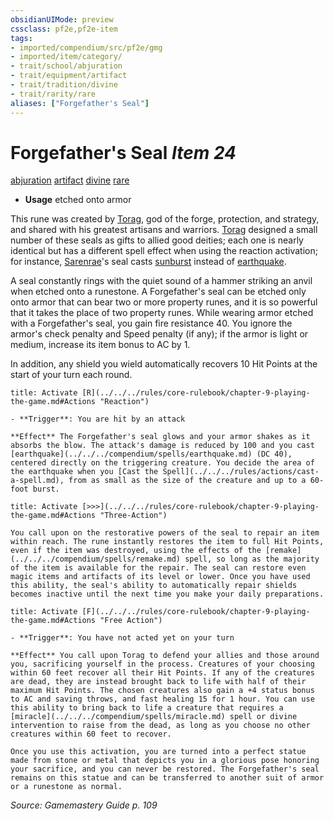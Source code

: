 ```yaml
---
obsidianUIMode: preview
cssclass: pf2e,pf2e-item
tags:
- imported/compendium/src/pf2e/gmg
- imported/item/category/
- trait/school/abjuration
- trait/equipment/artifact
- trait/tradition/divine
- trait/rarity/rare
aliases: ["Forgefather's Seal"]
---
```

# Forgefather's Seal *Item 24*  
[abjuration](abjuration.md)  [artifact](artifact-gmg.md)  [divine](divine.md)  [rare](rare.md)  

- **Usage** etched onto armor

This rune was created by [Torag](../../setting/deities/torag.md), god of the forge, protection, and strategy, and shared with his greatest artisans and warriors. [Torag](../../setting/deities/torag.md) designed a small number of these seals as gifts to allied good deities; each one is nearly identical but has a different spell effect when using the reaction activation; for instance, [Sarenrae](../../setting/deities/sarenrae.md)'s seal casts [sunburst](../../spells/sunburst.md) instead of [earthquake](../../spells/earthquake.md).

A seal constantly rings with the quiet sound of a hammer striking an anvil when etched onto a runestone. A Forgefather's seal can be etched only onto armor that can bear two or more property runes, and it is so powerful that it takes the place of two property runes. While wearing armor etched with a Forgefather's seal, you gain fire resistance 40. You ignore the armor's check penalty and Speed penalty (if any); if the armor is light or medium, increase its item bonus to AC by 1.

In addition, any shield you wield automatically recovers 10 Hit Points at the start of your turn each round.

```ad-embed-ability
title: Activate [R](../../../rules/core-rulebook/chapter-9-playing-the-game.md#Actions "Reaction")

- **Trigger**: You are hit by an attack

**Effect** The Forgefather's seal glows and your armor shakes as it absorbs the blow. The attack's damage is reduced by 100 and you cast [earthquake](../../../compendium/spells/earthquake.md) (DC 40), centered directly on the triggering creature. You decide the area of the earthquake when you [Cast the Spell](../../../rules/actions/cast-a-spell.md), from as small as the size of the creature and up to a 60-foot burst.
```

```ad-embed-ability
title: Activate [>>>](../../../rules/core-rulebook/chapter-9-playing-the-game.md#Actions "Three-Action")

You call upon on the restorative powers of the seal to repair an item within reach. The rune instantly restores the item to full Hit Points, even if the item was destroyed, using the effects of the [remake](../../../compendium/spells/remake.md) spell, so long as the majority of the item is available for the repair. The seal can restore even magic items and artifacts of its level or lower. Once you have used this ability, the seal's ability to automatically repair shields becomes inactive until the next time you make your daily preparations.
```

```ad-embed-ability
title: Activate [F](../../../rules/core-rulebook/chapter-9-playing-the-game.md#Actions "Free Action")

- **Trigger**: You have not acted yet on your turn

**Effect** You call upon Torag to defend your allies and those around you, sacrificing yourself in the process. Creatures of your choosing within 60 feet recover all their Hit Points. If any of the creatures are dead, they are instead brought back to life with half of their maximum Hit Points. The chosen creatures also gain a +4 status bonus to AC and saving throws, and fast healing 15 for 1 hour. You can use this ability to bring back to life a creature that requires a [miracle](../../../compendium/spells/miracle.md) spell or divine intervention to raise from the dead, as long as you choose no other creatures within 60 feet to recover.

Once you use this activation, you are turned into a perfect statue made from stone or metal that depicts you in a glorious pose honoring your sacrifice, and you can never be restored. The Forgefather's seal remains on this statue and can be transferred to another suit of armor or a runestone as normal.
```

*Source: Gamemastery Guide p. 109*
